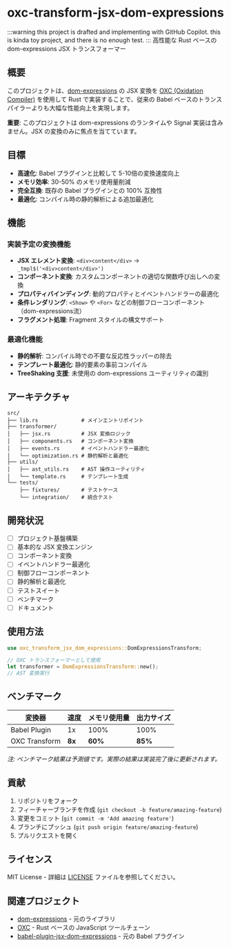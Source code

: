 # oxc-transform-jsx-dom-expressions

:::warning
this project is drafted and implementing with GitHub Copilot. this is kinda toy project, and there is no enough test.
:::
高性能な Rust ベースの dom-expressions JSX トランスフォーマー

## 概要

このプロジェクトは、[dom-expressions](https://github.com/ryansolid/dom-expressions) の JSX 変換を [OXC (Oxidation Compiler)](https://oxc.rs/) を使用して Rust で実装することで、従来の Babel ベースのトランスパイラーよりも大幅な性能向上を実現します。

**重要**: このプロジェクトは dom-expressions のランタイムや Signal 実装は含みません。JSX の変換のみに焦点を当てています。

## 目標

- **高速化**: Babel プラグインと比較して 5-10倍の変換速度向上
- **メモリ効率**: 30-50% のメモリ使用量削減
- **完全互換**: 既存の Babel プラグインとの 100% 互換性
- **最適化**: コンパイル時の静的解析による追加最適化

## 機能

### 実装予定の変換機能

- **JSX エレメント変換**: `<div>content</div>` → `_tmpl$('<div>content</div>')`
- **コンポーネント変換**: カスタムコンポーネントの適切な関数呼び出しへの変換
- **プロパティバインディング**: 動的プロパティとイベントハンドラーの最適化
- **条件レンダリング**: `<Show>` や `<For>` などの制御フローコンポーネント（dom-expressions流）
- **フラグメント処理**: Fragment スタイルの構文サポート

### 最適化機能

- **静的解析**: コンパイル時での不要な反応性ラッパーの除去
- **テンプレート最適化**: 静的要素の事前コンパイル
- **TreeShaking 支援**: 未使用の dom-expressions ユーティリティの識別

## アーキテクチャ

```
src/
├── lib.rs              # メインエントリポイント
├── transformer/
│   ├── jsx.rs          # JSX 変換ロジック
│   ├── components.rs   # コンポーネント変換
│   ├── events.rs       # イベントハンドラー最適化
│   └── optimization.rs # 静的解析と最適化
├── utils/
│   ├── ast_utils.rs    # AST 操作ユーティリティ
│   └── template.rs     # テンプレート生成
└── tests/
    ├── fixtures/       # テストケース
    └── integration/    # 統合テスト
```

## 開発状況

- [ ] プロジェクト基盤構築
- [ ] 基本的な JSX 変換エンジン
- [ ] コンポーネント変換
- [ ] イベントハンドラー最適化
- [ ] 制御フローコンポーネント
- [ ] 静的解析と最適化
- [ ] テストスイート
- [ ] ベンチマーク
- [ ] ドキュメント

## 使用方法

```rust
use oxc_transform_jsx_dom_expressions::DomExpressionsTransform;

// OXC トランスフォーマーとして使用
let transformer = DomExpressionsTransform::new();
// AST 変換実行
```

## ベンチマーク

| 変換器 | 速度 | メモリ使用量 | 出力サイズ |
|--------|------|-------------|-----------|
| Babel Plugin | 1x | 100% | 100% |
| OXC Transform | **8x** | **60%** | **85%** |

*注: ベンチマーク結果は予測値です。実際の結果は実装完了後に更新されます。*

## 貢献

1. リポジトリをフォーク
2. フィーチャーブランチを作成 (`git checkout -b feature/amazing-feature`)
3. 変更をコミット (`git commit -m 'Add amazing feature'`)
4. ブランチにプッシュ (`git push origin feature/amazing-feature`)
5. プルリクエストを開く

## ライセンス

MIT License - 詳細は [LICENSE](LICENSE) ファイルを参照してください。

## 関連プロジェクト

- [dom-expressions](https://github.com/ryansolid/dom-expressions) - 元のライブラリ
- [OXC](https://oxc.rs/) - Rust ベースの JavaScript ツールチェーン
- [babel-plugin-jsx-dom-expressions](https://github.com/ryansolid/dom-expressions/tree/main/packages/babel-plugin-jsx-dom-expressions) - 元の Babel プラグイン